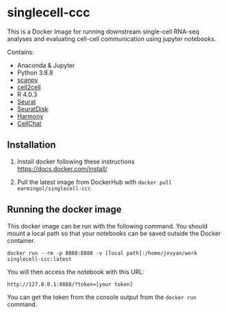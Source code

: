 # singlecell-ccc

This is a Docker Image for running downstream single-cell RNA-seq analyses and evaluating cell-cell communication using jupyter notebooks.

Contains:

* Anaconda & Jupyter
* Python 3.8.8
* [scanpy](https://github.com/theislab/scanpy)  
* [cell2cell](https://github.com/earmingol/cell2cell)
* R 4.0.3
* [Seurat](https://github.com/satijalab/seurat)
* [SeuratDisk](https://github.com/mojaveazure/seurat-disk)
* [Harmony](https://github.com/immunogenomics/harmony)  
* [CellChat](https://github.com/sqjin/CellChat)

## Installation
1. Install docker following these instructions
https://docs.docker.com/install/

2. Pull the latest image from DockerHub with
```docker pull earmingol/singlecell-ccc```

## Running the docker image
This docker image can be run with the following command.  You should mount a local path so that your notebooks can be saved outside the Docker container.

```
docker run --rm -p 8888:8888 -v [local path]:/home/jovyan/work singlecell-ccc:latest
```

You will then access the notebook with this URL:

```http://127.0.0.1:8888/?token=[your token]```

You can get the token from the console output from the ```docker run``` command.
